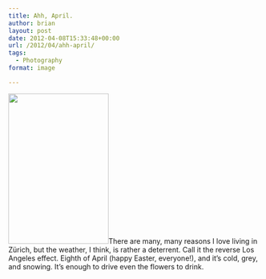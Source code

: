```yaml
---
title: Ahh, April.
author: brian
layout: post
date: 2012-04-08T15:33:48+00:00
url: /2012/04/ahh-april/
tags:
  - Photography
format: image

---
```

[<img class="alignleft size-medium wp-image-423" title="IMG_9538" alt="" src="http://trammell.ch/wp-content/uploads/2012/04/IMG_9538-200x300.jpg" width="200" height="300" srcset="https://trammell.ch/wp-content/uploads/2012/04/IMG_9538-200x300.jpg 200w, https://trammell.ch/wp-content/uploads/2012/04/IMG_9538.jpg 683w" sizes="(max-width: 200px) 100vw, 200px" />][1]There are many, many reasons I love living in Zürich, but the weather, I think, is rather a deterrent. Call it the reverse Los Angeles effect. Eighth of April (happy Easter, everyone!), and it&#8217;s cold, grey, and snowing. It&#8217;s enough to drive even the flowers to drink.

 [1]: http://trammell.ch/wp-content/uploads/2012/04/IMG_9538.jpg
